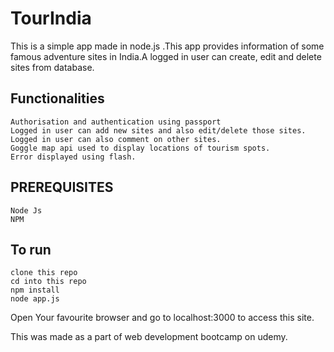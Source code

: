 # TourIndia

This is a simple app made in node.js .This app provides information of some famous adventure sites in India.A logged in user can create, edit and delete sites from database.

## Functionalities

```
Authorisation and authentication using passport
Logged in user can add new sites and also edit/delete those sites.
Logged in user can also comment on other sites.
Goggle map api used to display locations of tourism spots.
Error displayed using flash.
```

## PREREQUISITES

```
Node Js
NPM
```

## To run

```
clone this repo
cd into this repo
npm install
node app.js
```
Open Your favourite browser and go to localhost:3000 to access this site.

This was made as a part of web development bootcamp on udemy.